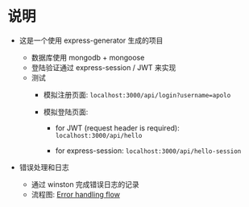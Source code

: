 # 说明
* 这是一个使用 express-generator 生成的项目
  * 数据库使用 mongodb + mongoose
  * 登陆验证通过 express-session / JWT 来实现
  * 测试
    * 模拟注册页面: ``` localhost:3000/api/login?username=apolo ```

    * 模拟登陆页面:
        * for JWT (request header is required): ``` localhost:3000/api/hello ```

        * for express-session: ``` localhost:3000/api/hello-session ```


* 错误处理和日志
  * 通过 winston 完成错误日志的记录
  * 流程图:
[Error handling flow](./error-handling-flow.png)



